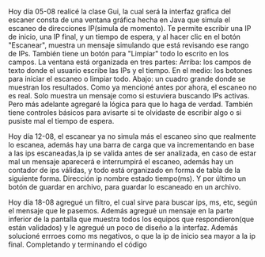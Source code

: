 Hoy día 05-08 realicé la clase Gui, la cual será la interfaz grafica del escaner consta de una ventana gráfica hecha en Java que simula el escaneo de direcciones IP(simula de momento). Te permite escribir una IP de inicio, una IP final, y un tiempo de espera, y al hacer clic en el botón "Escanear", muestra un mensaje simulando que está revisando ese rango de IPs. También tiene un botón para "Limpiar" todo lo escrito en los campos.
La ventana está organizada en tres partes:
Arriba: los campos de texto donde el usuario escribe las IPs y el tiempo.
En el medio: los botones para iniciar el escaneo o limpiar todo.
Abajo: un cuadro grande donde se muestran los resultados.
Como ya mencioné antes por ahora, el escaneo no es real. Solo muestra un mensaje como si estuviera buscando IPs activas. Pero más adelante agregaré la lógica para que lo haga de verdad.
También tiene controles básicos para avisarte si te olvidaste de escribir algo o si pusiste mal el tiempo de espera.

Hoy día 12-08, el escanear ya no simula más el escaneo sino que realmente lo escanea, además hay una barra de carga que va incrementando en base a las ips escaneadas,la ip se valida antes de ser analizada, en caso de estar mal un mensaje aparecerá e interrumpirá el escaneo, además hay un contador de ips válidas, y todo está organizado en forma de tabla de la siguiente forma.
Dirección ip           nombre         estado          tiempo(ms).
Y por último un botón de guardar en archivo, para guardar lo escaneado en un archivo.                         

Hoy día 18-08 agregué un filtro, el cual sirve para buscar ips, ms, etc, según el mensaje que le pasemos. Además agregué un mensaje en la parte inferior de la pantalla que muestra todos los equipos que respondieron(que están validados) y le agregué un poco de diseño a la interfaz. Además solucioné errroes como ms negativos, o que la ip de inicio sea mayor a la ip final.
Completando y terminando el código 
